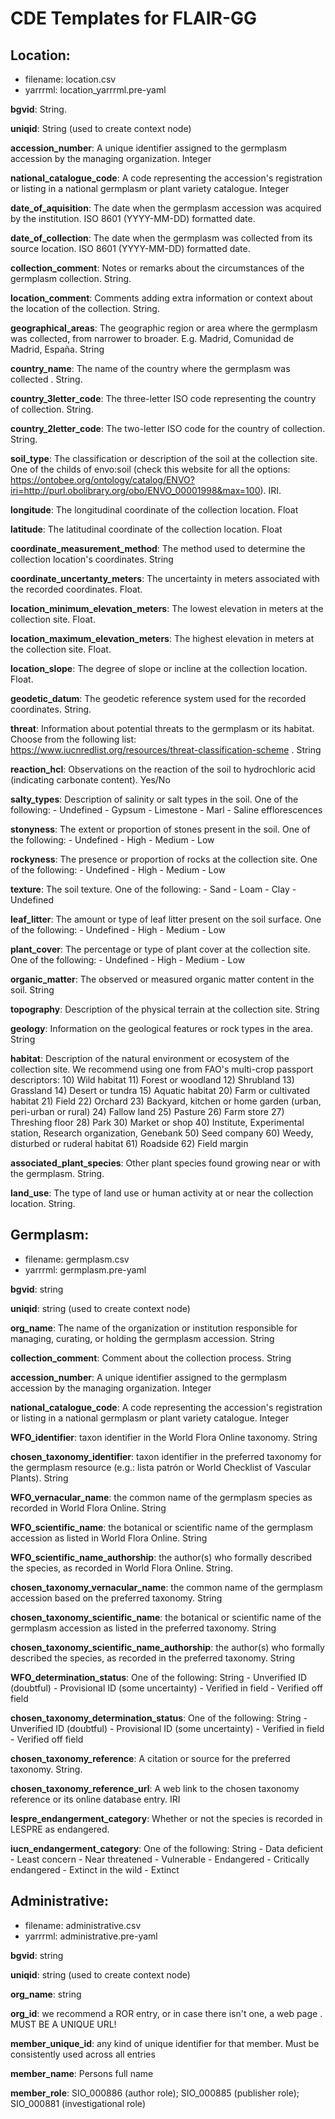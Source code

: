 # CDE Templates for FLAIR-GG

## Location:

- filename:  location.csv
- yarrrml:  location_yarrrml.pre-yaml

**bgvid**: String. 

**uniqid**: String (used to create context node)

**accession_number**: A unique identifier assigned to the germplasm accession by the managing organization. Integer

**national_catalogue_code**: A code representing the accession's registration or listing in a national germplasm or plant variety catalogue. Integer

**date_of_aquisition**: The date when the germplasm accession was acquired by the institution.  ISO 8601 (YYYY-MM-DD) formatted date.

**date_of_collection**: The date when the germplasm was collected from its source location.  ISO 8601 (YYYY-MM-DD) formatted date.

**collection_comment**: Notes or remarks about the circumstances of the germplasm collection.  String.

**location_comment**: Comments adding extra information or context about the location of the collection.  String.

**geographical_areas**: The geographic region or area where the germplasm was collected, from narrower to broader. E.g. Madrid, Comunidad de Madrid, España.  String

**country_name**: The name of the country where the germplasm was collected . String.  

**country_3letter_code**: The three-letter ISO code representing the country of collection.  String.

**country_2letter_code**: The two-letter ISO code for the country of collection.  String.

**soil_type**: The classification or description of the soil at the collection site.  One of the childs of envo:soil (check this website for all the options: https://ontobee.org/ontology/catalog/ENVO?iri=http://purl.obolibrary.org/obo/ENVO_00001998&max=100). IRI.

**longitude**: The longitudinal coordinate of the collection location.  Float

**latitude**: The latitudinal coordinate of the collection location.  Float

**coordinate_measurement_method**: The method used to determine the collection location's coordinates.  String

**coordinate_uncertanty_meters**: The uncertainty in meters associated with the recorded coordinates.  Float.

**location_minimum_elevation_meters**: The lowest elevation in meters at the collection site.  Float.

**location_maximum_elevation_meters**: The highest elevation in meters at the collection site.  Float.

**location_slope**: The degree of slope or incline at the collection location.  Float.

**geodetic_datum**: The geodetic reference system used for the recorded coordinates.  String.

**threat**: Information about potential threats to the germplasm or its habitat.  Choose from the following list: https://www.iucnredlist.org/resources/threat-classification-scheme  . String

**reaction_hcl**: Observations on the reaction of the soil to hydrochloric acid (indicating carbonate content).  Yes/No

**salty_types**: Description of salinity or salt types in the soil.  One of the following:
    - Undefined
    - Gypsum
    - Limestone
    - Marl
    - Saline efflorescences

**stonyness**: The extent or proportion of stones present in the soil.  One of the following:
    - Undefined
    - High
    - Medium
    - Low

**rockyness**: The presence or proportion of rocks at the collection site.  One of the following:
    - Undefined
    - High
    - Medium
    - Low

**texture**: The soil texture. One of the following:
    - Sand
    - Loam
    - Clay
    - Undefined


**leaf_litter**: The amount or type of leaf litter present on the soil surface. One of the following:
    - Undefined
    - High
    - Medium
    - Low

**plant_cover**: The percentage or type of plant cover at the collection site. One of the following:
    - Undefined
    - High
    - Medium
    - Low

**organic_matter**: The observed or measured organic matter content in the soil. String

**topography**: Description of the physical terrain at the collection site. String

**geology**: Information on the geological features or rock types in the area. String

**habitat**: Description of the natural environment or ecosystem of the collection site.  We recommend using one from FAO's multi-crop passport descriptors:
    10) Wild habitat
        11) Forest or woodland
        12) Shrubland
        13) Grassland
        14) Desert or tundra
        15) Aquatic habitat
    20) Farm or cultivated habitat
        21) Field
        22) Orchard
        23) Backyard, kitchen or home garden (urban, peri-urban or rural)
        24) Fallow land
        25) Pasture
        26) Farm store
        27) Threshing floor
        28) Park
    30) Market or shop
    40) Institute, Experimental station, Research organization, Genebank
    50) Seed company
    60) Weedy, disturbed or ruderal habitat
        61) Roadside
        62) Field margin

**associated_plant_species**: Other plant species found growing near or with the germplasm. String.

**land_use**: The type of land use or human activity at or near the collection location. String.


## Germplasm:

- filename:  germplasm.csv
- yarrrml:  germplasm.pre-yaml

**bgvid**: string

**uniqid**: string (used to create context node)

**org_name**: The name of the organization or institution responsible for managing, curating, or holding the germplasm accession. String

**collection_comment**: Comment about the collection process. String

**accession_number**: A unique identifier assigned to the germplasm accession by the managing organization. Integer

**national_catalogue_code**: A code representing the accession's registration or listing in a national germplasm or plant variety catalogue. Integer

**WFO_identifier**: taxon identifier in the World Flora Online taxonomy. String

**chosen_taxonomy_identifier**: taxon identifier in the preferred taxonomy for the germplasm resource (e.g.: lista patrón or World Checklist of Vascular Plants). String

**WFO_vernacular_name**: the common name of the germplasm species as recorded in World Flora Online. String

**WFO_scientific_name**: the botanical or scientific name of the germplasm accession as listed in World Flora Online. String

**WFO_scientific_name_authorship**: the author(s) who formally described the species, as recorded in World Flora Online. String.

**chosen_taxonomy_vernacular_name**: the common name of the germplasm accession based on the preferred taxonomy. String

**chosen_taxonomy_scientific_name**: the botanical or scientific name of the germplasm accession as listed in the preferred taxonomy. String

**chosen_taxonomy_scientific_name_authorship**: the author(s) who formally described the species, as recorded in the preferred taxonomy. String

**WFO_determination_status**: One of the following: String
    - Unverified ID (doubtful)
    - Provisional ID (some uncertainty)
    - Verified in field
    - Verified off field

**chosen_taxonomy_determination_status**: One of the following: String
    - Unverified ID (doubtful)
    - Provisional ID (some uncertainty)
    - Verified in field
    - Verified off field

**chosen_taxonomy_reference**: A citation or source for the preferred taxonomy. String.

**chosen_taxonomy_reference_url**: A web link to the chosen taxonomy reference or its online database entry. IRI

**lespre_endangerment_category**: Whether or not the species is recorded in LESPRE as endangered.

**iucn_endangerment_category**: One of the following: String
    - Data deficient
    - Least concern
    - Near threatened
    - Vulnerable
    - Endangered
    - Critically endangered
    - Extinct in the wild
    - Extinct



## Administrative:

- filename:  administrative.csv
- yarrrml:  administrative.pre-yaml

**bgvid**: string

**uniqid**: string (used to create context node)

**org_name**: string

**org_id**:  we recommend a ROR entry, or in case there isn't one, a web page .  MUST BE A UNIQUE URL!

**member_unique_id**:  any kind of unique identifier for that member.  Must be consistently used across all entries

**member_name**: Persons full name

**member_role**: SIO_000886 (author role); SIO_000885 (publisher role); SIO_000881 (investigational role)



